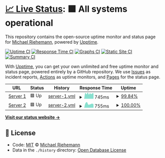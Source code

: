 # [📈 Live Status](https://pitgrap.github.io/upptime-status): <!--live status--> **🟩 All systems operational**

This repository contains the open-source uptime monitor and status page for [Michael Riehemann](https://www.coremedia.com), powered by [Upptime](https://github.com/upptime/upptime).

[![Uptime CI](https://github.com/koj-co/upptime/workflows/Uptime%20CI/badge.svg)](https://github.com/koj-co/upptime/actions?query=workflow%3A%22Uptime+CI%22)
[![Response Time CI](https://github.com/koj-co/upptime/workflows/Response%20Time%20CI/badge.svg)](https://github.com/koj-co/upptime/actions?query=workflow%3A%22Response+Time+CI%22)
[![Graphs CI](https://github.com/koj-co/upptime/workflows/Graphs%20CI/badge.svg)](https://github.com/koj-co/upptime/actions?query=workflow%3A%22Graphs+CI%22)
[![Static Site CI](https://github.com/koj-co/upptime/workflows/Static%20Site%20CI/badge.svg)](https://github.com/koj-co/upptime/actions?query=workflow%3A%22Static+Site+CI%22)
[![Summary CI](https://github.com/koj-co/upptime/workflows/Summary%20CI/badge.svg)](https://github.com/koj-co/upptime/actions?query=workflow%3A%22Summary+CI%22)

With [Upptime](https://upptime.js.org), you can get your own unlimited and free uptime monitor and status page, powered entirely by a GitHub repository. We use [Issues](https://github.com/pitgrap/upptime-status/issues) as incident reports, [Actions](https://github.com/pitgrap/upptime-status/actions) as uptime monitors, and [Pages](https://pitgrap.github.io/upptime-status) for the status page.

<!--start: status pages-->
<!-- This summary is generated by Upptime (https://github.com/upptime/upptime) -->
<!-- Do not edit this manually, your changes will be overwritten -->
<!-- prettier-ignore -->
| URL | Status | History | Response Time | Uptime |
| --- | ------ | ------- | ------------- | ------ |
| <img alt="" src="https://favicons.githubusercontent.com/server1.riehemann.net" height="13"> [Server 1](https://server1.riehemann.net) | 🟩 Up | [server-1.yml](https://github.com/pitgrap/upptime-status/commits/master/history/server-1.yml) | <details><summary><img alt="Response time graph" src="./graphs/server-1/response-time-week.png" height="20"> 745ms</summary><br><a href="https://status.riehemann.net/history/server-1"><img alt="Response time 803" src="https://img.shields.io/endpoint?url=https%3A%2F%2Fraw.githubusercontent.com%2Fpitgrap%2Fupptime-status%2Fmaster%2Fapi%2Fserver-1%2Fresponse-time.json"></a><br><a href="https://status.riehemann.net/history/server-1"><img alt="24-hour response time 772" src="https://img.shields.io/endpoint?url=https%3A%2F%2Fraw.githubusercontent.com%2Fpitgrap%2Fupptime-status%2Fmaster%2Fapi%2Fserver-1%2Fresponse-time-day.json"></a><br><a href="https://status.riehemann.net/history/server-1"><img alt="7-day response time 745" src="https://img.shields.io/endpoint?url=https%3A%2F%2Fraw.githubusercontent.com%2Fpitgrap%2Fupptime-status%2Fmaster%2Fapi%2Fserver-1%2Fresponse-time-week.json"></a><br><a href="https://status.riehemann.net/history/server-1"><img alt="30-day response time 811" src="https://img.shields.io/endpoint?url=https%3A%2F%2Fraw.githubusercontent.com%2Fpitgrap%2Fupptime-status%2Fmaster%2Fapi%2Fserver-1%2Fresponse-time-month.json"></a><br><a href="https://status.riehemann.net/history/server-1"><img alt="1-year response time 803" src="https://img.shields.io/endpoint?url=https%3A%2F%2Fraw.githubusercontent.com%2Fpitgrap%2Fupptime-status%2Fmaster%2Fapi%2Fserver-1%2Fresponse-time-year.json"></a></details> | <details><summary><a href="https://status.riehemann.net/history/server-1">99.84%</a></summary><a href="https://status.riehemann.net/history/server-1"><img alt="All-time uptime 99.63%" src="https://img.shields.io/endpoint?url=https%3A%2F%2Fraw.githubusercontent.com%2Fpitgrap%2Fupptime-status%2Fmaster%2Fapi%2Fserver-1%2Fuptime.json"></a><br><a href="https://status.riehemann.net/history/server-1"><img alt="24-hour uptime 100.00%" src="https://img.shields.io/endpoint?url=https%3A%2F%2Fraw.githubusercontent.com%2Fpitgrap%2Fupptime-status%2Fmaster%2Fapi%2Fserver-1%2Fuptime-day.json"></a><br><a href="https://status.riehemann.net/history/server-1"><img alt="7-day uptime 99.84%" src="https://img.shields.io/endpoint?url=https%3A%2F%2Fraw.githubusercontent.com%2Fpitgrap%2Fupptime-status%2Fmaster%2Fapi%2Fserver-1%2Fuptime-week.json"></a><br><a href="https://status.riehemann.net/history/server-1"><img alt="30-day uptime 99.61%" src="https://img.shields.io/endpoint?url=https%3A%2F%2Fraw.githubusercontent.com%2Fpitgrap%2Fupptime-status%2Fmaster%2Fapi%2Fserver-1%2Fuptime-month.json"></a><br><a href="https://status.riehemann.net/history/server-1"><img alt="1-year uptime 99.63%" src="https://img.shields.io/endpoint?url=https%3A%2F%2Fraw.githubusercontent.com%2Fpitgrap%2Fupptime-status%2Fmaster%2Fapi%2Fserver-1%2Fuptime-year.json"></a></details>
| <img alt="" src="https://favicons.githubusercontent.com/server2.riehemann.net" height="13"> [Server 2](https://server2.riehemann.net) | 🟩 Up | [server-2.yml](https://github.com/pitgrap/upptime-status/commits/master/history/server-2.yml) | <details><summary><img alt="Response time graph" src="./graphs/server-2/response-time-week.png" height="20"> 755ms</summary><br><a href="https://status.riehemann.net/history/server-2"><img alt="Response time 751" src="https://img.shields.io/endpoint?url=https%3A%2F%2Fraw.githubusercontent.com%2Fpitgrap%2Fupptime-status%2Fmaster%2Fapi%2Fserver-2%2Fresponse-time.json"></a><br><a href="https://status.riehemann.net/history/server-2"><img alt="24-hour response time 674" src="https://img.shields.io/endpoint?url=https%3A%2F%2Fraw.githubusercontent.com%2Fpitgrap%2Fupptime-status%2Fmaster%2Fapi%2Fserver-2%2Fresponse-time-day.json"></a><br><a href="https://status.riehemann.net/history/server-2"><img alt="7-day response time 755" src="https://img.shields.io/endpoint?url=https%3A%2F%2Fraw.githubusercontent.com%2Fpitgrap%2Fupptime-status%2Fmaster%2Fapi%2Fserver-2%2Fresponse-time-week.json"></a><br><a href="https://status.riehemann.net/history/server-2"><img alt="30-day response time 749" src="https://img.shields.io/endpoint?url=https%3A%2F%2Fraw.githubusercontent.com%2Fpitgrap%2Fupptime-status%2Fmaster%2Fapi%2Fserver-2%2Fresponse-time-month.json"></a><br><a href="https://status.riehemann.net/history/server-2"><img alt="1-year response time 751" src="https://img.shields.io/endpoint?url=https%3A%2F%2Fraw.githubusercontent.com%2Fpitgrap%2Fupptime-status%2Fmaster%2Fapi%2Fserver-2%2Fresponse-time-year.json"></a></details> | <details><summary><a href="https://status.riehemann.net/history/server-2">100.00%</a></summary><a href="https://status.riehemann.net/history/server-2"><img alt="All-time uptime 100.00%" src="https://img.shields.io/endpoint?url=https%3A%2F%2Fraw.githubusercontent.com%2Fpitgrap%2Fupptime-status%2Fmaster%2Fapi%2Fserver-2%2Fuptime.json"></a><br><a href="https://status.riehemann.net/history/server-2"><img alt="24-hour uptime 100.00%" src="https://img.shields.io/endpoint?url=https%3A%2F%2Fraw.githubusercontent.com%2Fpitgrap%2Fupptime-status%2Fmaster%2Fapi%2Fserver-2%2Fuptime-day.json"></a><br><a href="https://status.riehemann.net/history/server-2"><img alt="7-day uptime 100.00%" src="https://img.shields.io/endpoint?url=https%3A%2F%2Fraw.githubusercontent.com%2Fpitgrap%2Fupptime-status%2Fmaster%2Fapi%2Fserver-2%2Fuptime-week.json"></a><br><a href="https://status.riehemann.net/history/server-2"><img alt="30-day uptime 100.00%" src="https://img.shields.io/endpoint?url=https%3A%2F%2Fraw.githubusercontent.com%2Fpitgrap%2Fupptime-status%2Fmaster%2Fapi%2Fserver-2%2Fuptime-month.json"></a><br><a href="https://status.riehemann.net/history/server-2"><img alt="1-year uptime 100.00%" src="https://img.shields.io/endpoint?url=https%3A%2F%2Fraw.githubusercontent.com%2Fpitgrap%2Fupptime-status%2Fmaster%2Fapi%2Fserver-2%2Fuptime-year.json"></a></details>

<!--end: status pages-->

[**Visit our status website →**](https://pitgrap.github.io/upptime-status)

## 📄 License

- Code: [MIT](./LICENSE) © [Michael Riehemann](https://www.coremedia.com)
- Data in the `./history` directory: [Open Database License](https://opendatacommons.org/licenses/odbl/1-0/)
